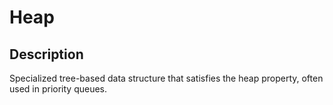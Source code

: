 # Heap

## Description

Specialized tree-based data structure that satisfies the heap property, often used in priority queues.
